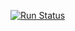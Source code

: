 [![Run Status](https://apibeta.shippable.com/projects/575a33f4c77dae78a8fd32e3/badge?branch=master)](https://beta.shippable.com/projects/575a33f4c77dae78a8fd32e3)

